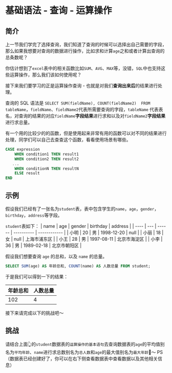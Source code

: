 # 基础语法 - 查询 - 运算操作

## 简介

上一节我们学完了选择查询，我们知道了查询的时候可以选择出自己需要的字段，那么如果我想要对查询的数据进行操作，比如求和计算`age`之和或者计算出查询的总条数呢？

你估计想到了`excel`表中的相关函数比如`SUM`、`AVG`、`MAX`等，没错，`SQL`中也支持这些运算操作，那么我们该如何使用呢？

接下来我们要学习的正是运算操作查询 - 也就是对我们**查询出来后**的结果进行处理。

查询的 SQL 语法是 `SELECT SUM(fieldName), COUNT(fieldName2)  FROM tableName`，`fieldName`、`fieldName2`代表所需要查询的字段，`tableName` 代表表名，对查询的结果的对应`fieldName`**字段结果**进行求和以及对`fieldName2`**字段结果**进行求总量。

有一个用的比较少的的函数，但是使用起来非常有用的函数可以对不同的结果进行处理，同学们可以自己去查查这个函数，看看使用场景有哪些。

```sql
CASE expression
    WHEN condition1 THEN result1
    WHEN condition2 THEN result2
   ...
    WHEN conditionN THEN resultN
    ELSE result
END
```

## 示例

假设我们已经有了一张名为`student`表，表中包含学生的`name`，`age`，`gender`，`birthday`，`address`等字段。

`student`表如下：
| name | age | gender | birthday | address |
| ---- | --- | ------ | ---------- | ------------ |
| 小明 | 20 | 男 | 1998-12-20 | null |
| 小丽 | 18 | 女 | null | 上海市浦东区 |
| 小王 | 28 | 男 | 1997-08-11 | 北京市海淀区 |
| 小李 | 36 | 男 | 1989-02-18 | 北京市朝阳区 |

假设我们想要查询 `age` 的总和，以及 `name` 的总量。

```sql
SELECT SUM(age) AS 年龄总和, COUNT(name) AS 人数总量 FROM student;
```

于是我们可以得到一下的结果：

| 年龄总和 | 人数总量 |
| -------- | -------- |
| 102      | 4        |

接下来请完成以下的挑战吧～

## 挑战

请结合上面👆的`student`数据表的`运算操作的基本语句`去查询数据表的`age`的平均值别名为`平均年龄`、`name`进行求总数别名为`总人数`和`age`的最大值别名为`最大年龄`🌈～
PS（数据表已经创建好了，你可以在右下侧查看数据表中查看数据以及其他相关信息）
